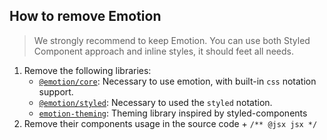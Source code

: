 ## How to remove Emotion

> We strongly recommend to keep Emotion. You can use both Styled Component approach and inline styles, it should feet all needs.

1. Remove the following libraries:
    - [`@emotion/core`](https://emotion.sh/docs/css-prop): Necessary to use emotion, with built-in `css` notation support.
    - [`@emotion/styled`](https://emotion.sh/docs/styled): Necessary to used the `styled` notation.
    - [`emotion-theming`](https://www.npmjs.com/package/emotion-theming): Theming library inspired by styled-components
1. Remove their components usage in the source code + `/** @jsx jsx */`
